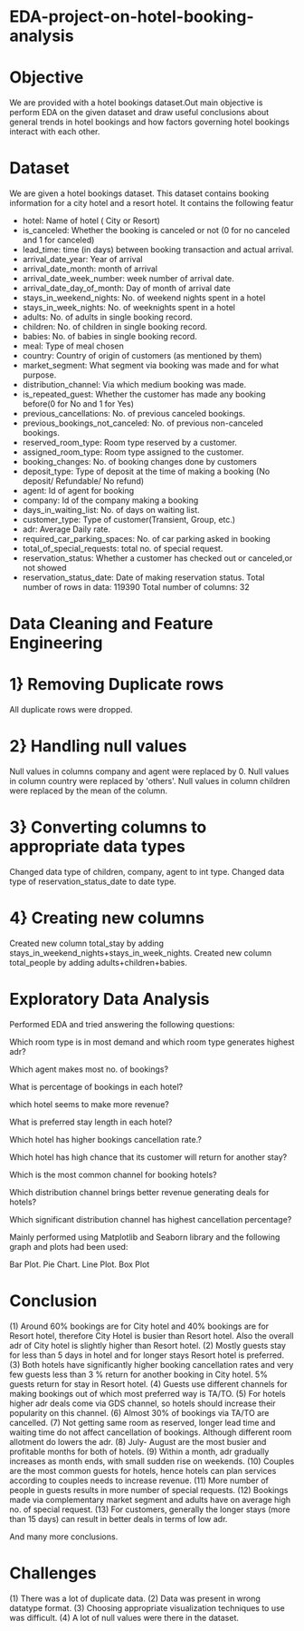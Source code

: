 # EDA-project-on-hotel-booking-analysis
# Objective
We are provided with a hotel bookings dataset.Out main objective is perform EDA on the given dataset and draw useful conclusions about general trends in hotel bookings and how factors governing hotel bookings interact with each other.

# Dataset
We are given a hotel bookings dataset. This dataset contains booking information for a city hotel and a resort hotel. It contains the following featur

- hotel: Name of hotel ( City or Resort)
- is_canceled: Whether the booking is canceled or not (0 for no canceled and 1 for canceled)
- lead_time: time (in days) between booking transaction and actual arrival.
- arrival_date_year: Year of arrival
- arrival_date_month: month of arrival
- arrival_date_week_number: week number of arrival date.
- arrival_date_day_of_month: Day of month of arrival date
- stays_in_weekend_nights: No. of weekend nights spent in a hotel
- stays_in_week_nights: No. of weeknights spent in a hotel
- adults: No. of adults in single booking record.
- children: No. of children in single booking record.
- babies: No. of babies in single booking record. 
- meal: Type of meal chosen 
- country: Country of origin of customers (as mentioned by them)
- market_segment: What segment via booking was made and for what purpose.
- distribution_channel: Via which medium booking was made.
- is_repeated_guest: Whether the customer has made any booking before(0 for No and 1 for 
                     Yes)
- previous_cancellations: No. of previous canceled bookings.
- previous_bookings_not_canceled: No. of previous non-canceled bookings.
- reserved_room_type: Room type reserved by a customer.
- assigned_room_type: Room type assigned to the customer.
- booking_changes: No. of booking changes done by customers
- deposit_type: Type of deposit at the time of making a booking (No deposit/ Refundable/ No refund)
- agent: Id of agent for booking
- company: Id of the company making a booking
- days_in_waiting_list: No. of days on waiting list.
- customer_type: Type of customer(Transient, Group, etc.)
- adr: Average Daily rate.
- required_car_parking_spaces: No. of car parking asked in booking
- total_of_special_requests: total no. of special request.
- reservation_status: Whether a customer has checked out or canceled,or not showed 
- reservation_status_date: Date of making reservation status.
Total number of rows in data: 119390
Total number of columns: 32

# Data Cleaning and Feature Engineering

# 1} Removing Duplicate rows

All duplicate rows were dropped.

# 2} Handling null values

Null values in columns company and agent were replaced by 0.
Null values in column country were replaced by 'others'.
Null values in column children were replaced by the mean of the column.

# 3} Converting columns to appropriate data types
Changed data type of children, company, agent to int type.
Changed data type of reservation_status_date to date type.

# 4} Creating new columns

Created new column total_stay by adding stays_in_weekend_nights+stays_in_week_nights.
Created new column total_people by adding adults+children+babies.

# Exploratory Data Analysis
Performed EDA and tried answering the following questions:

Which room type is in most demand and which room type generates highest adr?

Which agent makes most no. of bookings?

What is percentage of bookings in each hotel?

which hotel seems to make more revenue?

What is preferred stay length in each hotel?

Which hotel has higher bookings cancellation rate.?

Which hotel has high chance that its customer will return for another stay?

Which is the most common channel for booking hotels?

Which distribution channel brings better revenue generating deals for hotels?

Which significant distribution channel has highest cancellation percentage?

Mainly performed using Matplotlib and Seaborn library and the following graph and plots had been used:

Bar Plot.
Pie Chart.
Line Plot.
Box Plot

# Conclusion
(1) Around 60% bookings are for City hotel and 40% bookings are for Resort hotel, therefore City Hotel is busier than Resort hotel. Also the overall adr of City hotel is slightly higher than Resort hotel.
(2) Mostly guests stay for less than 5 days in hotel and for longer stays Resort hotel is preferred.
(3) Both hotels have significantly higher booking cancellation rates and very few guests less than 3 % return for another booking in City hotel. 5% guests return for stay in Resort hotel.
(4) Guests use different channels for making bookings out of which most preferred way is TA/TO.
(5) For hotels higher adr deals come via GDS channel, so hotels should increase their popularity on this channel.
(6) Almost 30% of bookings via TA/TO are cancelled.
(7) Not getting same room as reserved, longer lead time and waiting time do not affect cancellation of bookings. Although different room allotment do lowers the adr.
(8) July- August are the most busier and profitable months for both of hotels. 
(9) Within a month, adr gradually increases as month ends, with small sudden rise on weekends.
(10) Couples are the most common guests for hotels, hence hotels can plan services according to couples needs to increase revenue.
(11) More number of people in guests results in more number of special requests.
(12) Bookings made via complementary market segment and adults have on average high no. of special request.
(13) For customers, generally the longer stays (more than 15 days) can result in better deals in terms of low adr.

And many more conclusions.

# Challenges
(1) There was a lot of duplicate data.
(2) Data was present in wrong datatype format.
(3) Choosing appropriate visualization techniques to use was difficult.
(4) A lot of null values were there in the dataset.


